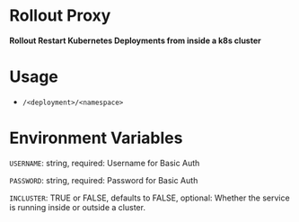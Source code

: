 # Rollout Proxy

**Rollout Restart Kubernetes Deployments from inside a k8s cluster**

# Usage
* `/<deployment>/<namespace>`

# Environment Variables

`USERNAME`: string, required: Username for Basic Auth

`PASSWORD`: string, required: Password for Basic Auth

`INCLUSTER`: TRUE or FALSE, defaults to FALSE, optional: Whether the service is running inside or outside a cluster.
